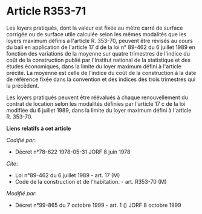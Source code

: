 # Article R353-71

Les loyers pratiqués, dont la valeur est fixée au mètre carré de surface corrigée ou de surface utile calculée selon les
mêmes modalités que les loyers maximum définis à l'article R. 353-70, peuvent être révisés au cours du bail en application de
l'article 17 d de la loi n° 89-462 du 6 juillet 1989 en fonction des variations de la moyenne sur quatre trimestres de
l'indice du coût de la construction publié par l'Institut national de la statistique et des études économiques, dans la
limite du loyer maximum défini à l'article précité. La moyenne est celle de l'indice du coût de la construction à la date de
référence fixée dans la convention et des indices des trois trimestres qui la précèdent.

Les loyers pratiqués peuvent être réévalués à chaque renouvellement du contrat de location selon les modalités définies par
l'article 17 c de la loi modifiée du 6 juillet 1989, dans la limite du loyer maximum défini à l'article R. 353-70.

**Liens relatifs à cet article**

_Codifié par_:

  - Décret n°78-622 1978-05-31 JORF 8 juin 1978

_Cite_:

  - Loi n°89-462 du 6 juillet 1989 - art. 17 (M)
  - Code de la construction et de l'habitation. - art. R353-70 (M)

_Modifié par_:

  - Décret n°99-865 du 7 octobre 1999 - art. 1 () JORF 8 octobre 1999
